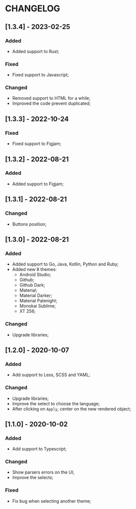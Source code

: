 # CHANGELOG

## [1.3.4] - 2023-02-25

### Added

- Added support to Rust;

### Fixed

- Fixed support to Javascript;

### Changed

- Removed support to HTML for a while;
- Improved the code prevent duplicated;

## [1.3.3] - 2022-10-24

### Fixed

- Fixed support to Figjam;

## [1.3.2] - 2022-08-21

### Added

- Added support to Figjam;

## [1.3.1] - 2022-08-21

### Changed

- Buttons position;

## [1.3.0] - 2022-08-21

### Added

- Added support to Go, Java, Kotlin, Python and Ruby;
- Added new 8 themes:
  - Android Studio;
  - Github;
  - Github Dark;
  - Material;
  - Material Darker;
  - Material Palenight;
  - Monokai Sublime;
  - XT 256;

### Changed

- Upgrade libraries;

## [1.2.0] - 2020-10-07

### Added

- Add support to Less, SCSS and YAML;

### Changed

- Upgrade libraries;
- Improve the select to choose the language;
- After clicking on `Apply`, center on the new rendered object;

## [1.1.0] - 2020-10-02

### Added

- Add support to Typescript;

### Changed

- Show parsers errors on the UI;
- Improve the selects;

### Fixed

- Fix bug when selecting another theme;
